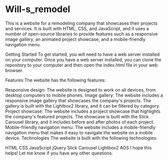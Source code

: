 # Will-s_remodel

This is a website for a remodeling company that showcases their projects and services. It is built with HTML, CSS, and JavaScript, and it uses a number of open-source libraries to provide features such as a responsive image gallery, an animated project showcase, and a mobile-friendly navigation menu.

Getting Started
To get started, you will need to have a web server installed on your computer. Once you have a web server installed, you can clone the repository to your computer and then open the index.html file in your web browser.

Features
The website has the following features:

Responsive design: The website is designed to work on all devices, from desktop computers to mobile phones.
Image gallery: The website includes a responsive image gallery that showcases the company's projects. The gallery is built with the Lightbox2 library, and it can be filtered by category.
Project showcase: The website includes a project showcase that highlights the company's featured projects. The showcase is built with the Slick Carousel library, and it includes before and after photos of each project.
Mobile-friendly navigation menu: The website includes a mobile-friendly navigation menu that makes it easy to navigate the website on a mobile device.
Technologies
The website is built with the following technologies:

HTML
CSS
JavaScript
jQuery
Slick Carousel
Lightbox2
AOS
I hope this helps! Let me know if you have any other questions.
